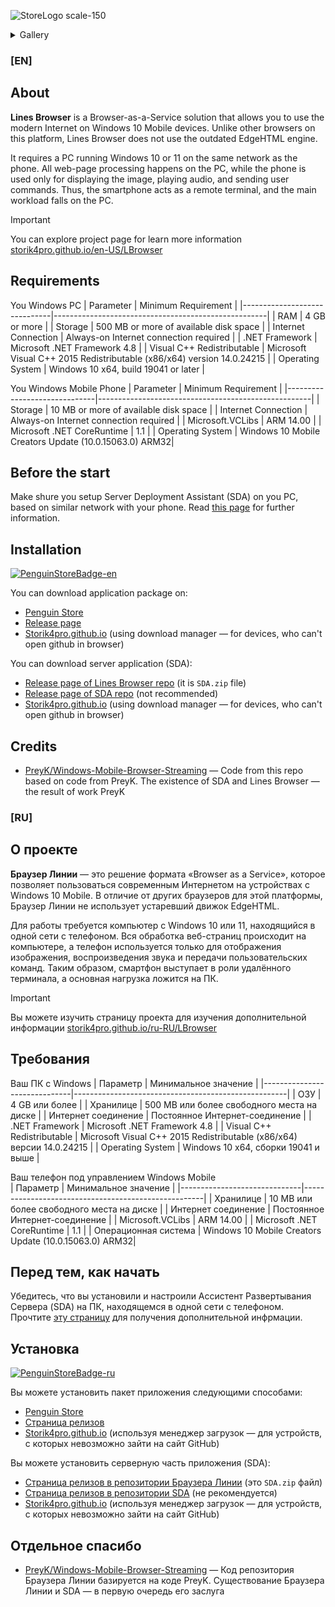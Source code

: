 
![StoreLogo scale-150](https://github.com/user-attachments/assets/2f50dd98-f5d3-4491-9cb0-886fb3c49ee3)

<details><summary>Gallery</summary>
  
![4](https://github.com/user-attachments/assets/d101de52-1b80-4a64-ac14-66e9900504d1)
![2](https://github.com/user-attachments/assets/ab38fbaa-17e8-435c-9fd0-8e746684dca9)
![3](https://github.com/user-attachments/assets/04b2c772-3ae7-4c22-bc1e-9e78a1c5133b)
![5](https://github.com/user-attachments/assets/f1285bf1-b4b4-4e80-bec6-51e8c164e89a)

</details>

### [EN]
## About
**Lines Browser** is a Browser-as-a-Service solution that allows you to use the modern Internet on Windows 10 Mobile devices. Unlike other browsers on this platform, Lines Browser does not use the outdated EdgeHTML engine.

It requires a PC running Windows 10 or 11 on the same network as the phone. All web-page processing happens on the PC, while the phone is used only for displaying the image, playing audio, and sending user commands. Thus, the smartphone acts as a remote terminal, and the main workload falls on the PC.

>[!Important]
>You can explore project page for learn more information [storik4pro.github.io/en-US/LBrowser](https://storik4pro.github.io/en-US/LBrowser)

## Requirements 
You Windows PC
| Parameter                    | Minimum Requirement                                 |
|------------------------------|-----------------------------------------------------|
| RAM                          | 4 GB or more                                        |
| Storage                      | 500 MB or more of available disk space              |
| Internet Connection          | Always-on Internet connection required              |
| .NET Framework               | Microsoft .NET Framework 4.8                        |
| Visual C++ Redistributable   | Microsoft Visual C++ 2015 Redistributable (x86/x64) version 14.0.24215 |
| Operating System             | Windows 10 x64, build 19041 or later                |

You Windows Mobile Phone 
| Parameter                    | Minimum Requirement                                 |
|------------------------------|-----------------------------------------------------|
| Storage                      | 10 MB or more of available disk space               |
| Internet Connection          | Always-on Internet connection required              |
| Microsoft.VCLibs             | ARM 14.00                                           |
| Microsoft .NET CoreRuntime   | 1.1                                                 |
| Operating System             | Windows 10 Mobile Creators Update (10.0.15063.0) ARM32|

## Before the start
Make shure you setup Server Deployment Assistant (SDA) on you PC, based on similar network with your phone. Read [this page](https://storik4pro.github.io/en-US/LBrowser/wiki/what-i-need-to-do-for-start/) for further information.

## Installation
[![PenguinStoreBadge-en](https://github.com/user-attachments/assets/34d1be9d-ddf8-4599-b8d1-f6dd46586cec)](https://pinguin2001.github.io/redir.html?app=LinesBrowser)

You can download application package on:
- [Penguin Store](https://pinguin2001.github.io/redir.html?app=LinesBrowser)
- [Release page](https://github.com/Storik4pro/LBrowser/releases)
- [Storik4pro.github.io](https://storik4pro.github.io/en-US/LBrowser/) (using download manager — for devices, who can't open github in browser)

You can download server application (SDA):
- [Release page of Lines Browser repo](https://github.com/Storik4pro/LBrowser/releases) (it is `SDA.zip` file)
- [Release page of SDA repo](https://https://github.com/Storik4pro/Server-Deployment-Assistant/releases) (not recommended)
- [Storik4pro.github.io](https://storik4pro.github.io/en-US/LBrowser/) (using download manager — for devices, who can't open github in browser)

## Credits
- [PreyK/Windows-Mobile-Browser-Streaming](https://github.com/PreyK/Windows-Mobile-Browser-Streaming) — Code from this repo based on code from PreyK. The existence of SDA and Lines Browser — the result of work PreyK

### [RU]
## О проекте
**Браузер Линии** — это решение формата «Browser as a Service», которое позволяет пользоваться современным Интернетом на устройствах с Windows 10 Mobile. В отличие от других браузеров для этой платформы, Браузер Линии не использует устаревший движок EdgeHTML.

Для работы требуется компьютер с Windows 10 или 11, находящийся в одной сети с телефоном. Вся обработка веб-страниц происходит на компьютере, а телефон используется только для отображения изображения, воспроизведения звука и передачи пользовательских команд. Таким образом, смартфон выступает в роли удалённого терминала, а основная нагрузка ложится на ПК.

>[!Important]
>Вы можете изучить страницу проекта для изучения дополнительной информации [storik4pro.github.io/ru-RU/LBrowser](https://storik4pro.github.io/ru-RU/LBrowser)

## Требования 
Ваш ПК с Windows
| Параметр                     | Минимальное значение                                |
|------------------------------|-----------------------------------------------------|
| ОЗУ                          | 4 GB или более                                      |
| Хранилице                    | 500 MB или более свободного места на диске          |
| Интернет соединение          | Постоянное Интернет-соединение                      |
| .NET Framework               | Microsoft .NET Framework 4.8                        |
| Visual C++ Redistributable   | Microsoft Visual C++ 2015 Redistributable (x86/x64) версии 14.0.24215 |
| Operating System             | Windows 10 x64, сборки 19041 и выше                |

Ваш телефон под управлением Windows Mobile  
| Параметр                     | Минимальное значение                                |
|------------------------------|-----------------------------------------------------|
| Хранилице                    | 10 MB или более свободного места на диске           |
| Интернет соединение          | Постоянное Интернет-соединение                      |
| Microsoft.VCLibs             | ARM 14.00                                           |
| Microsoft .NET CoreRuntime   | 1.1                                                 |
| Операционная система         | Windows 10 Mobile Creators Update (10.0.15063.0) ARM32|

## Перед тем, как начать
Убедитесь, что вы установили и настроили Ассистент Развертывания Сервера (SDA) на ПК, находящемся в одной сети с телефоном. Прочтите [эту страницу](https://storik4pro.github.io/ru-RU/LBrowser/wiki/what-i-need-to-do-for-start/) для получения дополнительной инфрмации.

## Установка
[![PenguinStoreBadge-ru](https://github.com/user-attachments/assets/b6b99989-afef-4d81-bedb-a9119034fa0e)](https://pinguin2001.github.io/redir.html?app=LinesBrowser)

Вы можете установить пакет приложения следующими способами:
- [Penguin Store](https://pinguin2001.github.io/redir.html?app=LinesBrowser)
- [Страница релизов](https://github.com/Storik4pro/LBrowser/releases)
- [Storik4pro.github.io](https://storik4pro.github.io/ru-RU/LBrowser/) (используя менеджер загрузок — для устройств, с которых невозможно зайти на сайт GitHub)

Вы можете установить серверную часть приложения (SDA):
- [Страница релизов в репозитории Браузера Линии](https://github.com/Storik4pro/LBrowser/releases) (это `SDA.zip` файл)
- [Страница релизов в репозитории SDA](https://github.com/Storik4pro/Server-Deployment-Assistant/releases) (не рекомендуется)
- [Storik4pro.github.io](https://storik4pro.github.io/ru-RU/LBrowser/) (используя менеджер загрузок — для устройств, с которых невозможно зайти на сайт GitHub)

## Отдельное спасибо
- [PreyK/Windows-Mobile-Browser-Streaming](https://github.com/PreyK/Windows-Mobile-Browser-Streaming) — Код репозитория Браузера Линии базируется на коде PreyK. Существование Браузера Линии и SDA — в первую очередь его заслуга 
